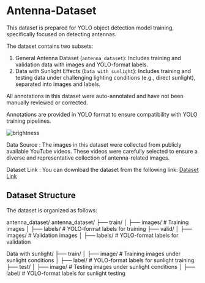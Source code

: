 # Antenna-Dataset
This dataset is prepared for YOLO object detection model training, specifically focused on detecting antennas. 

The dataset contains two subsets:
1. General Antenna Dataset (`antenna_dataset`): Includes training and validation data with images and YOLO-format labels.
2. Data with Sunlight Effects (`Data with sunlight`): Includes training and testing data under challenging lighting conditions (e.g., direct sunlight), separated into images and labels.

All annotations in this dataset were auto-annotated and have not been manually reviewed or corrected.

Annotations are provided in YOLO format to ensure compatibility with YOLO training pipelines.

![brightness](https://github.com/user-attachments/assets/3975b971-2419-4cc5-a5e6-23a151fb0d31)



Data Source :
The images in this dataset were collected from publicly available YouTube videos. These videos were carefully selected to ensure a diverse and representative collection of antenna-related images.

Dataset Link :
You can download the dataset from the following link: [Dataset Link]( https://drive.google.com/file/d/1jFjSSOv4nJ_-z-rTVW3mcS-uE5K7S9_p/view?usp=sharing)


## Dataset Structure
The dataset is organized as follows:

antenna_dataset/
antenna_dataset/ ├── train/ │ ├── images/ # Training images │ ├── labels/ # YOLO-format labels for training ├── valid/ │ ├── images/ # Validation images │ ├── labels/ # YOLO-format labels for validation

Data with sunlight/ ├── train/ │ ├── image/ # Training images under sunlight conditions │ ├── label/ # YOLO-format labels for sunlight training ├── test/ │ ├── image/ # Testing images under sunlight conditions │ ├── label/ # YOLO-format labels for sunlight testing  





